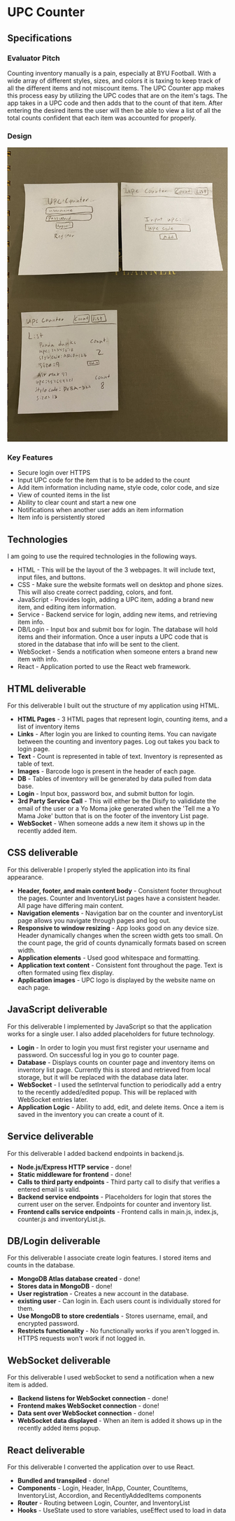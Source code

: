 # UPC Counter

## Specifications

### Evaluator Pitch
Counting inventory manually is a pain, especially at BYU Football. With a wide array of different styles, sizes, and colors it is taxing to keep track of all the different items and not miscount items. The UPC Counter app makes this process easy by utilizing the UPC codes that are on the item's tags. The app takes in a UPC code and then adds that to the count of that item. After entering the desired items the user will then be able to view a list of all the total counts confident that each item was accounted for properly.

### Design

![Mock](upcCounterDesign.jpeg)

### Key Features
* Secure login over HTTPS
* Input UPC code for the item that is to be added to the count
* Add item information including name, style code, color code, and size
* View of counted items in the list
* Ability to clear count and start a new one
* Notifications when another user adds an item information
* Item info is persistently stored

## Technologies
I am going to use the required technologies in the following ways.

* HTML - This will be the layout of the 3 webpages. It will include text, input files, and buttons. 
* CSS - Make sure the website formats well on desktop and phone sizes. This will also create correct padding, colors, and font. 
* JavaScript - Provides login, adding a UPC item, adding a brand new item, and editing item information.
* Service - Backend service for login, adding new items, and retrieving item info.
* DB/Login - Input box and submit box for login. The database will hold items and their information. Once a user inputs a UPC code that is stored in the database that info will be sent to the client. 
* WebSocket - Sends a notification when someone enters a brand new item with info. 
* React - Application ported to use the React web framework.

## HTML deliverable

For this deliverable I built out the structure of my application using HTML.

- **HTML Pages** - 3 HTML pages that represent login, counting items, and a list of inventory items
- **Links** - After login you are linked to counting items. You can navigate between the counting and inventory pages. Log out takes you back to login page.
- **Text** - Count is represented in table of text. Inventory is represented as table of text. 
- **Images** - Barcode logo is present in the header of each page.
- **DB** - Tables of inventory will be generated by data pulled from data base.
- **Login** - Input box, password box, and submit button for login.
- **3rd Party Service Call** - This will either be the Disify to valididate the email of the user or a Yo Moma joke generated when the 'Tell me a Yo Mama Joke' button that is on the footer of the inventory List page.
- **WebSocket** - When someone adds a new item it shows up in the recently added item.

## CSS deliverable

For this deliverable I properly styled the application into its final appearance.

- **Header, footer, and main content body** - Consistent footer throughout the pages. Counter and InventoryList pages have a consistent header. All page have differing main content. 
- **Navigation elements** - Navigation bar on the counter and inventoryList page allows you navigate through pages and log out.
- **Responsive to window resizing** - App looks good on any device size. Header dynamically changes when the screen width gets too small. On the count page, the grid of counts dynamically formats based on screen width. 
- **Application elements** - Used good whitespace and formatting.
- **Application text content** - Consistent font throughout the page. Text is often formated using flex display. 
- **Application images** - UPC logo is displayed by the website name on each page. 

## JavaScript deliverable

For this deliverable I implemented by JavaScript so that the application works for a single user. I also added placeholders for future technology.

- **Login** - In order to login you must first register your username and password. On successful log in you go to counter page.
- **Database** - Displays counts on counter page and inventory items on inventory list page. Currently this is stored and retrieved from local storage, but it will be replaced with the database data later.
- **WebSocket** - I used the setInterval function to periodically add a entry to the recently added/edited popup. This will be replaced with WebSocket entries later.
- **Application Logic** - Ability to add, edit, and delete items. Once a item is saved in the inventory you can create a count of it.

## Service deliverable

For this deliverable I added backend endpoints in backend.js.

- **Node.js/Express HTTP service** - done!
- **Static middleware for frontend** - done!
- **Calls to third party endpoints** - Third party call to disify that verifies a entered email is valid. 
- **Backend service endpoints** - Placeholders for login that stores the current user on the server. Endpoints for counter and inventory list. 
- **Frontend calls service endpoints** - Frontend calls in main.js, index.js, counter.js and inventoryList.js. 

## DB/Login deliverable

For this deliverable I associate create login features. I stored items and counts in the database.

- **MongoDB Atlas database created** - done!
- **Stores data in MongoDB** - done!
- **User registration** - Creates a new account in the database.
- **existing user** - Can login in. Each users count is individually stored for them.
- **Use MongoDB to store credentials** - Stores username, email, and encrypted password.
- **Restricts functionality** - No functionally works if you aren't logged in. HTTPS requests won't work if not logged in. 

## WebSocket deliverable

For this deliverable I used webSocket to send a notification when a new item is added.

- **Backend listens for WebSocket connection** - done!
- **Frontend makes WebSocket connection** - done!
- **Data sent over WebSocket connection** - done!
- **WebSocket data displayed** - When an item is added it shows up in the recently added items popup.

## React deliverable

For this deliverable I converted the application over to use React.

- **Bundled and transpiled** - done!
- **Components** - Login, Header, InApp, Counter, CountItems, InventoryList, Accordion, and RecentlyAddedItems components
- **Router** - Routing between Login, Counter, and InventoryList
- **Hooks** - UseState used to store variables, useEffect used to load in data